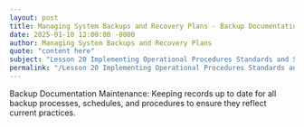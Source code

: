 ```yaml
---
layout: post
title: Managing System Backups and Recovery Plans - Backup Documentation Maintenance
date: 2025-01-10 12:00:00 -0000
author: Managing System Backups and Recovery Plans
quote: "content here"
subject: "Lesson 20 Implementing Operational Procedures Standards and Specifications"
permalink: "/Lesson 20 Implementing Operational Procedures Standards and Specifications/Managing System Backups and Recovery Plans/Managing System Backups and Recovery Plans - Backup Documentation Maintenance"
---
```


Backup Documentation Maintenance: Keeping records up to date for all backup processes, schedules, and procedures to ensure they reflect current practices.
